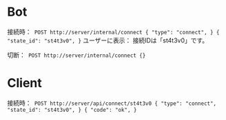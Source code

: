 # Bot

接続時：```
  POST http://server/internal/connect
    {
      "type": "connect",
    }
    {
      "state_id": "st4t3v0",
    }```
    ユーザーに表示：
      接続IDは「st4t3v0」です。

切断：```
  POST http://server/internal/connect
    {}```

# Client

接続時：```
  POST http://server/api/connect/st4t3v0
    {
      "type": "connect",
      "state_id": "st4t3v0",
    }
    {
      "code": "ok",
    }```
